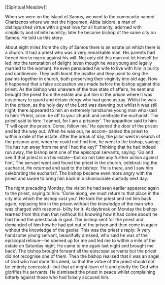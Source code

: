 [[Spiritual Meadow]]
 
When we were on the island of Samos, we went to the community named Charizenos where we met the higoumen, Abba Isidore, a man of distinguished virtue with a great love for all humanity, adorned with simplicity and infinite humility; later he became bishop of the same city on Samos. He told us this story:  
 
About eight miles from the city of Samos there is an estate on which there is a church. It had a priest who was a very remarkable man, His parents had forced him to marry against his will. Not only did this man not let himself be led into the temptation of delight  (even though he was young and legally married to the woman), he even persuaded his wife to live with him in purity and continence. They both learnt the psalter and they used to sing the psalms together in church, both preserving their virginity into old age. Now it happened that a false accusation was made before the bishop against this priest. As the bishop was unaware of the true state of affairs, he sent and brought the priest from the estate and put him in the prison where it was customary to guard and detain clergy who had gone astray. Whilst he was in the prison, as the holy day of the Lord was dawning but whilst it was still night, there appeared to him an extremely handsome young man who-said to him: ‘Priest, arise: be off to your church and celebrate the eucharist’. The priest said to him: ‘I cannot, for I am a prisoner’. The apparition said to him: ‘T will open the prison. Come, follow me.’ He opened the door of the prison and led the way out. When he was out, he accom- panied the priest to within a mile of the estate. After the break of day, the jailor went in search of the prisoner and, when he could not find him, he went to the bishop, saying: ‘He has run away from me and I had the key!” Thinking that he had indeed run away, the bishop sent one of the episcopal servants, saying: 'Go and see if that priest is on his estate—but do not take any further action against him’, The servant went and found the priest in the church, celebrat- ing the eucharist. He returned and said to the bishop: ‘He is there, and I saw him celebrating the eucharist’. The bishop became even more angry with the priest and swore to bring him back in dishonourable custody next day.  
 
The night preceding Monday, the vision he had seen earlier appeared again to the priest, saying to him: ‘Come along, we must return to that place in the city into which the bishop cast you’. He took the priest and led him back again, replacing him in the prison without the knowledge of the man who was charged with responsi- bility for it. At daybreak on Monday the bishop learned from this man that (without his knowing how it had come about) he had found the priest back in gaol. The bishop sent for the priest and demanded of him how he had got out of the prison and then come in again without the knowledge of the gaoler. This was the priest's reply: ‘A very handsome young servant, beautifully dressed, who said he was of the episcopal retinue—he opened up for me and led me to within a mile of the estate on Saturday night. He came to me again last night and brought me back’. The bishop brought forward all the episcopal servants but the priest did not recognise one of them. Then the bishop realised that il was an angel of God who had done this deed, so that the virtue of the priest should not be entirely concealed—but that all might learn of it and glorify the God who glorifies his servants. He dismissed the priest in peace whilst complaining bitterly against those who had falsely accused him.
